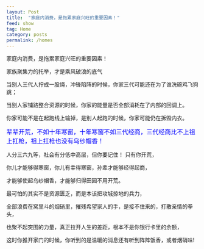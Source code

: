 ```yaml
---
layout: Post
title:  "家庭内消费，是拖累家庭兴旺的重要因素！"
feed: show
tag: Home
category: posts
permalink: /homes
---
```


<p class="vertical-gradient-text">家庭内消费，是拖累家庭兴旺的重要因素！</p>

家族聚集力的托举，才是乘风破浪的底气</p>


当别人三代人拧成一股绳，冲锋陷阵的时候，你家三代可能还在为了谁洗碗鸡飞狗跳；

当别人家铺路整合资源的时候，你家的能量是否全部消耗在了内部的回调上。

你家可能不是在起跑线上输掉，是别人起跑的时候，你家可能仍在拆毁内衣。

<span style="color: #0000ff; font-size: 16px">辈辈开荒，不如十年寒窗，十年寒窗不如三代经商，三代经商比不上祖上扛枪，祖上扛枪也没有乌纱帽香！</span>

人分三六九等，社会有分低中高层，但你要记住！ 只有你开荒，

你儿才能够得寒窗，你儿有幸得寒窗，孙辈才能够经得起商，

才能够使起乌纱帽香，才能够归得田园不用开荒。

最可怕的其实不是资源匮乏，而是本该把攻城掠地的兵力，

全部浪费在窝里斗的烟硝里，摧残希望家人的手，是接不住来的，打散亲情的拳头，

也聚不起突围的力量，真正拉开人生的差距，根本不是你银行卡里的余额，

这时你推开家门的时候，你听到的是温暖的消息还有听到阵阵饭香，或者烟硝味!

